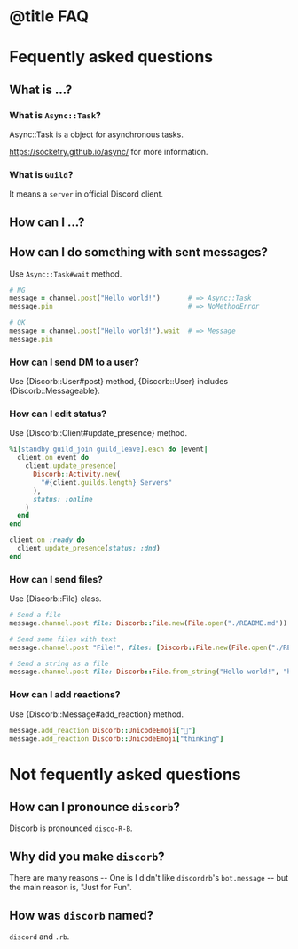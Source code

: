 # @title FAQ

# Fequently asked questions

## What is ...?

### What is `Async::Task`?

Async::Task is a object for asynchronous tasks.

https://socketry.github.io/async/ for more information.

### What is `Guild`?

It means a `server` in official Discord client.

## How can I ...?

## How can I do something with sent messages?

Use `Async::Task#wait` method.

```ruby
# NG
message = channel.post("Hello world!")       # => Async::Task
message.pin                                  # => NoMethodError

# OK
message = channel.post("Hello world!").wait  # => Message
message.pin
```


### How can I send DM to a user?

Use {Discorb::User#post} method, {Discorb::User} includes {Discorb::Messageable}.

### How can I edit status?

Use {Discorb::Client#update_presence} method.

```ruby
%i[standby guild_join guild_leave].each do |event|
  client.on event do
    client.update_presence(
      Discorb::Activity.new(
        "#{client.guilds.length} Servers"
      ),
      status: :online
    )
  end
end

client.on :ready do
  client.update_presence(status: :dnd)
end
```

### How can I send files?

Use {Discorb::File} class.

```ruby
# Send a file
message.channel.post file: Discorb::File.new(File.open("./README.md"))

# Send some files with text
message.channel.post "File!", files: [Discorb::File.new(File.open("./README.md")), Discorb::File.new(File.open("./License.txt"))]

# Send a string as a file
message.channel.post file: Discorb::File.from_string("Hello world!", "hello.txt")
```

### How can I add reactions?

Use {Discorb::Message#add_reaction} method.

```ruby
message.add_reaction Discorb::UnicodeEmoji["🤔"]
message.add_reaction Discorb::UnicodeEmoji["thinking"]
```

# Not fequently asked questions

## How can I pronounce `discorb`?

Discorb is pronounced `disco-R-B`.

## Why did you make `discorb`?

There are many reasons -- One is I didn't like `discordrb`'s `bot.message` -- but the main reason is, "Just for Fun".

## How was `discorb` named?

`discord` and `.rb`.
